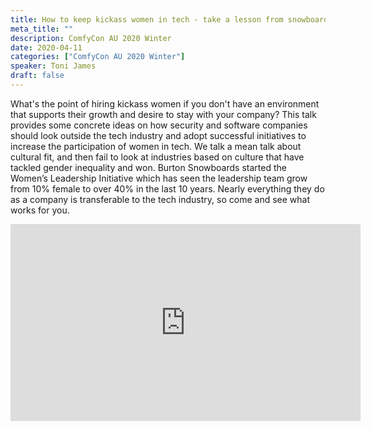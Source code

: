 ```yaml
---
title: How to keep kickass women in tech - take a lesson from snowboarding
meta_title: ""
description: ComfyCon AU 2020 Winter
date: 2020-04-11
categories: ["ComfyCon AU 2020 Winter"]
speaker: Toni James
draft: false
---
```

What's the point of hiring kickass women if you don't have an environment that supports their growth and desire to stay with your company? This talk provides some concrete ideas on how security and software companies should look outside the tech industry and adopt successful initiatives to increase the participation of women in tech. We talk a mean talk about cultural fit, and then fail to look at industries based on culture that have tackled gender inequality and won.  Burton Snowboards started the Women’s Leadership Initiative which has seen the leadership team grow from 10% female to over 40% in the last 10 years. Nearly everything they do as a company is transferable to the tech industry, so come and see what works for you.

<iframe width="560" height="315" src="https://www.youtube.com/embed/yVZI3IeF_6s?si=onwGfqHYEQhKZSwD" title="YouTube video player" frameborder="0" allow="accelerometer; autoplay; clipboard-write; encrypted-media; gyroscope; picture-in-picture; web-share" allowfullscreen></iframe>
